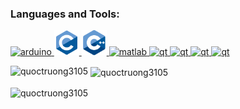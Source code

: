 <h3 align="left">Languages and Tools:</h3>
<p align="left"> <a href="https://www.arduino.cc/" target="_blank" rel="noreferrer"> <img src="https://cdn.worldvectorlogo.com/logos/arduino-1.svg" alt="arduino" width="40" height="40"/> </a> <a href="https://www.cprogramming.com/" target="_blank" rel="noreferrer"> <img src="https://raw.githubusercontent.com/devicons/devicon/master/icons/c/c-original.svg" alt="c" width="40" height="40"/> </a> <a href="https://www.w3schools.com/cpp/" target="_blank" rel="noreferrer"> <img src="https://raw.githubusercontent.com/devicons/devicon/master/icons/cplusplus/cplusplus-original.svg" alt="cplusplus" width="40" height="40"/> </a> <a href="https://www.mathworks.com/" target="_blank" rel="noreferrer"> <img src="https://upload.wikimedia.org/wikipedia/commons/2/21/Matlab_Logo.png" alt="matlab" width="40" height="40"/> </a> <a href="https://www.qt.io/" target="_blank" rel="noreferrer"> <img src="https://upload.wikimedia.org/wikipedia/commons/0/0b/Qt_logo_2016.svg" alt="qt" width="40" height="40"/> </a> <a href="https://www.qt.io/" target="_blank" rel="noreferrer"> <img src="https://cdn.jsdelivr.net/gh/devicons/devicon/icons/python/python-original.svg" alt="qt" width="40" height="40"/> </a> <a href="https://www.qt.io/" target="_blank" rel="noreferrer"> <img src="https://cdn.jsdelivr.net/gh/devicons/devicon/icons/linux/linux-original.svg" alt="qt" width="40" height="40"/> </a> <a href="https://www.qt.io/" target="_blank" rel="noreferrer"> <img src="https://cdn.jsdelivr.net/gh/devicons/devicon/icons/bash/bash-plain.svg" alt="qt" width="40" height="40"/> </a> </p>

<p><img align="left" src="https://github-readme-stats.vercel.app/api/top-langs?username=quoctruong3105&show_icons=true&locale=en&layout=compact" alt="quoctruong3105" /></p>

<p>&nbsp;<img align="center" src="https://github-readme-stats.vercel.app/api?username=quoctruong3105&show_icons=true&locale=en" alt="quoctruong3105" /></p>

<p><img align="center" src="https://github-readme-streak-stats.herokuapp.com/?user=quoctruong3105&" alt="quoctruong3105" /></p>
